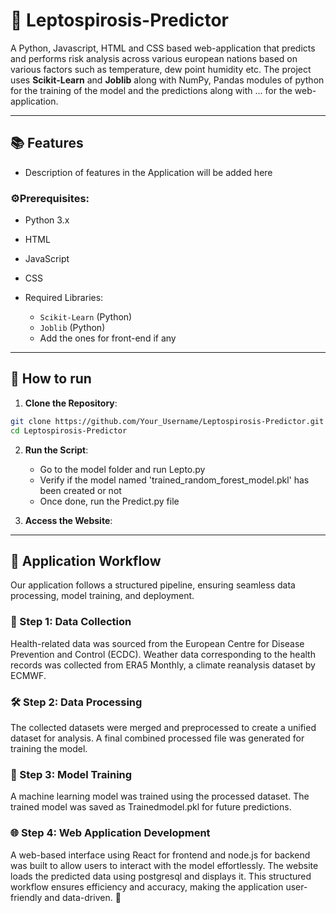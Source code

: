 # 🦠 Leptospirosis-Predictor
A Python, Javascript, HTML and CSS based web-application that predicts and performs risk analysis across various european nations based on various factors such as temperature, dew point humidity etc. The project uses **Scikit-Learn** and **Joblib** along with NumPy, Pandas modules of python for the training of the model and the predictions along with ... for the web-application.

---

## 📚 Features
- Description of features in the Application will be added here

### ⚙️Prerequisites:

- Python 3.x
- HTML
- JavaScript
- CSS

- Required Libraries:
    - `Scikit-Learn`  (Python)
    - `Joblib` (Python)
    - Add the ones for front-end if any




---

##  🔧 How to run
1. **Clone the Repository**:

```bash
git clone https://github.com/Your_Username/Leptospirosis-Predictor.git
cd Leptospirosis-Predictor
```

2. **Run the Script**:
    - Go to the model folder and run Lepto.py
    - Verify if the model named 'trained_random_forest_model.pkl' has been created or not
    - Once done, run the Predict.py file

3. **Access the Website**:

---

## 🔄 Application Workflow
Our application follows a structured pipeline, ensuring seamless data processing, model training, and deployment.

### 📌 Step 1: Data Collection
Health-related data was sourced from the European Centre for Disease Prevention and Control (ECDC).
Weather data corresponding to the health records was collected from ERA5 Monthly, a climate reanalysis dataset by ECMWF.
### 🛠️ Step 2: Data Processing
The collected datasets were merged and preprocessed to create a unified dataset for analysis.
A final combined processed file was generated for training the model.
### 🧠 Step 3: Model Training
A machine learning model was trained using the processed dataset.
The trained model was saved as Trainedmodel.pkl for future predictions.
### 🌐 Step 4: Web Application Development
A web-based interface using React for frontend and node.js for backend was built to allow users to interact with the model effortlessly.
The website loads the predicted data using postgresql and displays it.
This structured workflow ensures efficiency and accuracy, making the application user-friendly and data-driven. 🚀

